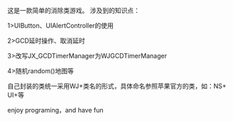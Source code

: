 这是一款简单的消除类游戏。
涉及到的知识点：



1>UIButton、UIAlertController的使用



2>GCD延时操作、取消延时



3>改写JX_GCDTimerManager为WJGCDTimerManager



4>随机random()地图等



自己封装的类统一采用WJ+类名的形式，具体命名参照苹果官方的类，如：NS+ UI+等
		





enjoy programing，and have fun
